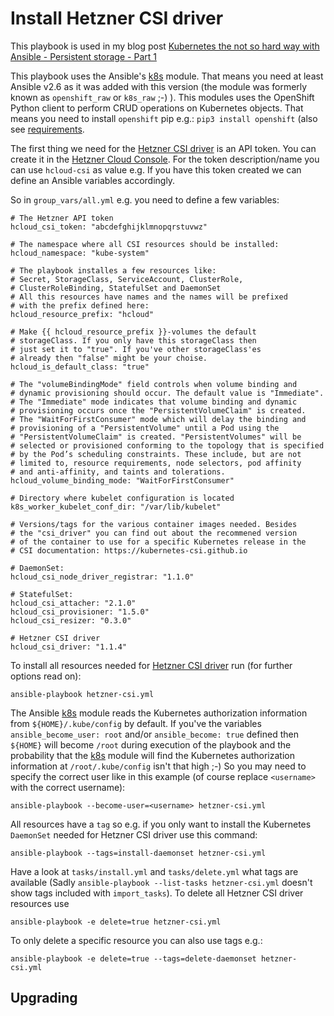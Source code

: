Install Hetzner CSI driver
==========================

This playbook is used in my blog post [Kubernetes the not so hard way with Ansible - Persistent storage - Part 1](https://www.tauceti.blog/post/kubernetes-the-not-so-hard-way-with-ansible-persistent-storage-part-1/)

This playbook uses the Ansible's [k8s](https://docs.ansible.com/ansible/2.6/modules/k8s_module.html) module. That means you need at least Ansible v2.6 as it was added with this version (the module was formerly known as `openshift_raw` or `k8s_raw` ;-) ). This modules uses the OpenShift Python client to perform CRUD operations on Kubernetes objects. That means you need to install `openshift` pip e.g.: `pip3 install openshift` (also see [requirements](https://docs.ansible.com/ansible/2.6/modules/k8s_module.html#requirements).

The first thing we need for the [Hetzner CSI driver](https://github.com/hetznercloud/csi-driver) is an API token. You can create it in the [Hetzner Cloud Console](https://console.hetzner.cloud/). For the token description/name you can use `hcloud-csi` as value e.g. If you have this token created we can define an Ansible variables accordingly. 

So in `group_vars/all.yml` e.g. you need to define a few variables:

```
# The Hetzner API token
hcloud_csi_token: "abcdefghijklmnopqrstuvwz"

# The namespace where all CSI resources should be installed:
hcloud_namespace: "kube-system"

# The playbook installes a few resources like:
# Secret, StorageClass, ServiceAccount, ClusterRole,
# ClusterRoleBinding, StatefulSet and DaemonSet
# All this resources have names and the names will be prefixed
# with the prefix defined here:
hcloud_resource_prefix: "hcloud"

# Make {{ hcloud_resource_prefix }}-volumes the default
# storageClass. If you only have this storageClass then
# just set it to "true". If you've other storageClass'es
# already then "false" might be your choise.
hcloud_is_default_class: "true"

# The "volumeBindingMode" field controls when volume binding and
# dynamic provisioning should occur. The default value is "Immediate".
# The "Immediate" mode indicates that volume binding and dynamic
# provisioning occurs once the "PersistentVolumeClaim" is created.
# The "WaitForFirstConsumer" mode which will delay the binding and
# provisioning of a "PersistentVolume" until a Pod using the
# "PersistentVolumeClaim" is created. "PersistentVolumes" will be
# selected or provisioned conforming to the topology that is specified
# by the Pod’s scheduling constraints. These include, but are not
# limited to, resource requirements, node selectors, pod affinity
# and anti-affinity, and taints and tolerations.
hcloud_volume_binding_mode: "WaitForFirstConsumer"

# Directory where kubelet configuration is located
k8s_worker_kubelet_conf_dir: "/var/lib/kubelet"

# Versions/tags for the various container images needed. Besides
# the "csi_driver" you can find out about the recommened version
# of the container to use for a specific Kubernetes release in the
# CSI documentation: https://kubernetes-csi.github.io

# DaemonSet:
hcloud_csi_node_driver_registrar: "1.1.0"

# StatefulSet:
hcloud_csi_attacher: "2.1.0"
hcloud_csi_provisioner: "1.5.0"
hcloud_csi_resizer: "0.3.0"

# Hetzner CSI driver
hcloud_csi_driver: "1.1.4"
```

To install all resources needed for [Hetzner CSI driver](https://github.com/hetznercloud/csi-driver) run (for further options read on):

```
ansible-playbook hetzner-csi.yml
```

The Ansible [k8s](https://docs.ansible.com/ansible/2.6/modules/k8s_module.html) module reads the Kubernetes authorization information from `${HOME}/.kube/config` by default. If you've the variables `ansible_become_user: root` and/or `ansible_become: true` defined then `${HOME}` will become `/root` during execution of the playbook and the probability that the [k8s](https://docs.ansible.com/ansible/2.6/modules/k8s_module.html) module will find the Kubernetes authorization information at `/root/.kube/config` isn't that high ;-) So you may need to specify the correct user like in this example (of course replace `<username>` with the correct username):

```
ansible-playbook --become-user=<username> hetzner-csi.yml
```

All resources have a `tag` so e.g. if you only want to install the Kubernetes `DaemonSet` needed for Hetzner CSI driver use this command:

```
ansible-playbook --tags=install-daemonset hetzner-csi.yml
```

Have a look at `tasks/install.yml` and `tasks/delete.yml` what tags are available (Sadly `ansible-playbook --list-tasks hetzner-csi.yml` doesn't show tags included with `import_tasks`). To delete all Hetzner CSI driver resources use

```
ansible-playbook -e delete=true hetzner-csi.yml
```

To only delete a specific resource you can also use tags e.g.:

```
ansible-playbook -e delete=true --tags=delete-daemonset hetzner-csi.yml
```

Upgrading
---------

